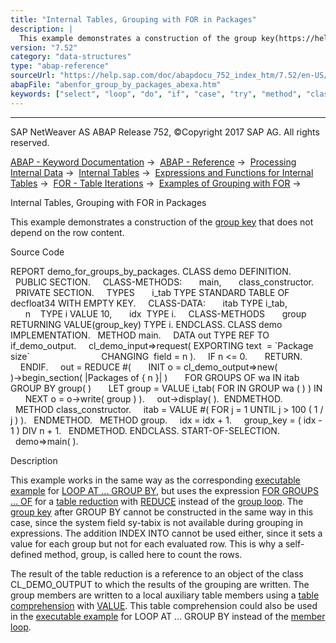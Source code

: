 ```yaml
---
title: "Internal Tables, Grouping with FOR in Packages"
description: |
  This example demonstrates a construction of the group key(https://help.sap.com/doc/abapdocu_752_index_htm/7.52/en-US/abengroup_key_glosry.htm 'Glossary Entry') that does not depend on the row content. Source Code REPORT demo_for_groups_by_packages. CLASS demo DEFINITION. PUBLIC SECTION. CLASS-
version: "7.52"
category: "data-structures"
type: "abap-reference"
sourceUrl: "https://help.sap.com/doc/abapdocu_752_index_htm/7.52/en-US/abenfor_group_by_packages_abexa.htm"
abapFile: "abenfor_group_by_packages_abexa.htm"
keywords: ["select", "loop", "do", "if", "case", "try", "method", "class", "data", "types", "internal-table", "abenfor", "group", "packages", "abexa"]
---
```


* * *

SAP NetWeaver AS ABAP Release 752, ©Copyright 2017 SAP AG. All rights reserved.

[ABAP - Keyword Documentation](https://help.sap.com/doc/abapdocu_752_index_htm/7.52/en-US/abenabap.htm) →  [ABAP - Reference](https://help.sap.com/doc/abapdocu_752_index_htm/7.52/en-US/abenabap_reference.htm) →  [Processing Internal Data](https://help.sap.com/doc/abapdocu_752_index_htm/7.52/en-US/abenabap_data_working.htm) →  [Internal Tables](https://help.sap.com/doc/abapdocu_752_index_htm/7.52/en-US/abenitab.htm) →  [Expressions and Functions for Internal Tables](https://help.sap.com/doc/abapdocu_752_index_htm/7.52/en-US/abentable_processing_expr_func.htm) →  [FOR - Table Iterations](https://help.sap.com/doc/abapdocu_752_index_htm/7.52/en-US/abenfor_itab.htm) →  [Examples of Grouping with FOR](https://help.sap.com/doc/abapdocu_752_index_htm/7.52/en-US/abenfor_grouping_abexas.htm) → 

Internal Tables, Grouping with FOR in Packages

This example demonstrates a construction of the [group key](https://help.sap.com/doc/abapdocu_752_index_htm/7.52/en-US/abengroup_key_glosry.htm "Glossary Entry") that does not depend on the row content.

Source Code

REPORT demo\_for\_groups\_by\_packages.
CLASS demo DEFINITION.
  PUBLIC SECTION.
    CLASS-METHODS:
      main,
      class\_constructor.
  PRIVATE SECTION.
    TYPES
      i\_tab TYPE STANDARD TABLE OF decfloat34 WITH EMPTY KEY.
    CLASS-DATA:
      itab TYPE i\_tab,
      n    TYPE i VALUE 10,
      idx  TYPE i.
    CLASS-METHODS
      group RETURNING VALUE(group\_key) TYPE i.
ENDCLASS.
CLASS demo IMPLEMENTATION.
  METHOD main.
    DATA out TYPE REF TO if\_demo\_output.
    cl\_demo\_input=>request( EXPORTING text  = \`Package size\`
                            CHANGING  field = n ).
    IF n <= 0.
      RETURN.
    ENDIF.
    out = REDUCE #(
      INIT o = cl\_demo\_output=>new(
                 )->begin\_section( |Packages of { n }| )
      FOR GROUPS OF wa IN itab GROUP BY group( )
      LET group = VALUE i\_tab( FOR <wa> IN GROUP wa ( <wa> ) ) IN
      NEXT o = o->write( group ) ).
    out->display( ).  ENDMETHOD.
  METHOD class\_constructor.
    itab = VALUE #( FOR j = 1 UNTIL j > 100 ( 1 / j ) ).
  ENDMETHOD.
  METHOD group.
    idx = idx + 1.
    group\_key = ( idx - 1 ) DIV n + 1.
  ENDMETHOD.
ENDCLASS.
START-OF-SELECTION.
  demo=>main( ).

Description

This example works in the same way as the corresponding [executable example](https://help.sap.com/doc/abapdocu_752_index_htm/7.52/en-US/abenloop_group_by_packages_abexa.htm) for [LOOP AT ... GROUP BY](https://help.sap.com/doc/abapdocu_752_index_htm/7.52/en-US/abaploop_at_itab_group_by.htm), but uses the expression [FOR GROUPS ... OF](https://help.sap.com/doc/abapdocu_752_index_htm/7.52/en-US/abenfor_groups_of.htm) for a [table reduction](https://help.sap.com/doc/abapdocu_752_index_htm/7.52/en-US/abentable_reduction_glosry.htm "Glossary Entry") with [REDUCE](https://help.sap.com/doc/abapdocu_752_index_htm/7.52/en-US/abenconstructor_expression_reduce.htm) instead of the [group loop](https://help.sap.com/doc/abapdocu_752_index_htm/7.52/en-US/abengroup_loop_glosry.htm "Glossary Entry"). The [group key](https://help.sap.com/doc/abapdocu_752_index_htm/7.52/en-US/abengroup_key_glosry.htm "Glossary Entry") after GROUP BY cannot be constructed in the same way in this case, since the system field sy-tabix is not available during grouping in expressions. The addition INDEX INTO cannot be used either, since it sets a value for each group but not for each evaluated row. This is why a self-defined method, group, is called here to count the rows.

The result of the table reduction is a reference to an object of the class CL\_DEMO\_OUTPUT to which the results of the grouping are written. The group members are written to a local auxiliary table members using a [table comprehension](https://help.sap.com/doc/abapdocu_752_index_htm/7.52/en-US/abentable_comprehension_glosry.htm "Glossary Entry") with [VALUE](https://help.sap.com/doc/abapdocu_752_index_htm/7.52/en-US/abenvalue_constructor_params_itab.htm). This table comprehension could also be used in the [executable example](https://help.sap.com/doc/abapdocu_752_index_htm/7.52/en-US/abenloop_group_by_overlap_abexa.htm) for LOOP AT ... GROUP BY instead of the [member loop](https://help.sap.com/doc/abapdocu_752_index_htm/7.52/en-US/abenmember_loop_glosry.htm "Glossary Entry").